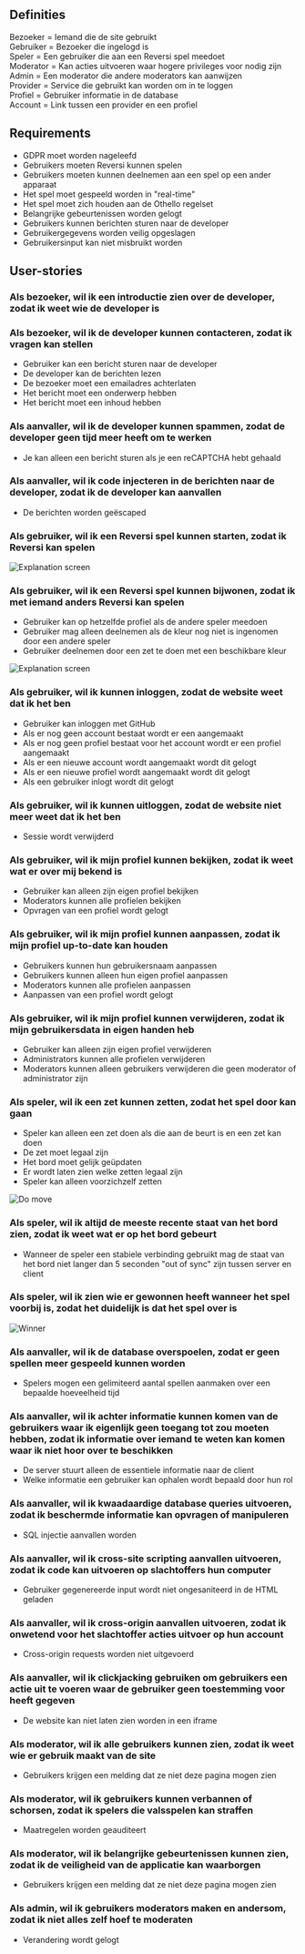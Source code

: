 ## Definities
Bezoeker = Iemand die de site gebruikt  
Gebruiker = Bezoeker die ingelogd is  
Speler = Een gebruiker die aan een Reversi spel meedoet  
Moderator = Kan acties uitvoeren waar hogere privileges voor nodig zijn  
Admin = Een moderator die andere moderators kan aanwijzen  
Provider = Service die gebruikt kan worden om in te loggen  
Profiel = Gebruiker informatie in de database  
Account = Link tussen een provider en een profiel  

## Requirements
- GDPR moet worden nageleefd
- Gebruikers moeten Reversi kunnen spelen
- Gebruikers moeten kunnen deelnemen aan een spel op een ander apparaat
- Het spel moet gespeeld worden in "real-time"
- Het spel moet zich houden aan de Othello regelset
- Belangrijke gebeurtenissen worden gelogt
- Gebruikers kunnen berichten sturen naar de developer
- Gebruikergegevens worden veilig opgeslagen
- Gebruikersinput kan niet misbruikt worden

## User-stories

### Als bezoeker, wil ik een introductie zien over de developer, zodat ik weet wie de developer is

### Als bezoeker, wil ik de developer kunnen contacteren, zodat ik vragen kan stellen
- Gebruiker kan een bericht sturen naar de developer
- De developer kan de berichten lezen
- De bezoeker moet een emailadres achterlaten
- Het bericht moet een onderwerp hebben
- Het bericht moet een inhoud hebben

### Als aanvaller, wil ik de developer kunnen spammen, zodat de developer geen tijd meer heeft om te werken
- Je kan alleen een bericht sturen als je een reCAPTCHA hebt gehaald

### Als aanvaller, wil ik code injecteren in de berichten naar de developer, zodat ik de developer kan aanvallen
- De berichten worden geëscaped

### Als gebruiker, wil ik een Reversi spel kunnen starten, zodat ik Reversi kan spelen

![Explanation screen](./images/Explanation_Screen.png)

### Als gebruiker, wil ik een Reversi spel kunnen bijwonen, zodat ik met iemand anders Reversi kan spelen

- Gebruiker kan op hetzelfde profiel als de andere speler meedoen
- Gebruiker mag alleen deelnemen als de kleur nog niet is ingenomen door een andere speler
- Gebruiker deelnemen door een zet te doen met een beschikbare kleur

![Explanation screen](./images/Game_screen.png)

### Als gebruiker, wil ik kunnen inloggen, zodat de website weet dat ik het ben
- Gebruiker kan inloggen met GitHub
- Als er nog geen account bestaat wordt er een aangemaakt
- Als er nog geen profiel bestaat voor het account wordt er een profiel aangemaakt
- Als er een nieuwe account wordt aangemaakt wordt dit gelogt
- Als er een nieuwe profiel wordt aangemaakt wordt dit gelogt
- Als een gebruiker inlogt wordt dit gelogt

### Als gebruiker, wil ik kunnen uitloggen, zodat de website niet meer weet dat ik het ben
- Sessie wordt verwijderd

### Als gebruiker, wil ik mijn profiel kunnen bekijken, zodat ik weet wat er over mij bekend is
- Gebruiker kan alleen zijn eigen profiel bekijken
- Moderators kunnen alle profielen bekijken
- Opvragen van een profiel wordt gelogt

### Als gebruiker, wil ik mijn profiel kunnen aanpassen, zodat ik mijn profiel up-to-date kan houden
- Gebruikers kunnen hun gebruikersnaam aanpassen
- Gebruikers kunnen alleen hun eigen profiel aanpassen
- Moderators kunnen alle profielen aanpassen
- Aanpassen van een profiel wordt gelogt

### Als gebruiker, wil ik mijn profiel kunnen verwijderen, zodat ik mijn gebruikersdata in eigen handen heb
- Gebruiker kan alleen zijn eigen profiel verwijderen
- Administrators kunnen alle profielen verwijderen
- Moderators kunnen alleen gebruikers verwijderen die geen moderator of administrator zijn

### Als speler, wil ik een zet kunnen zetten, zodat het spel door kan gaan

- Speler kan alleen een zet doen als die aan de beurt is en een zet kan doen
- De zet moet legaal zijn
- Het bord moet gelijk geüpdaten
- Er wordt laten zien welke zetten legaal zijn
- Speler kan alleen voorzichzelf zetten

![Do move](./images/Do_move.png)

### Als speler, wil ik altijd de meeste recente staat van het bord zien, zodat ik weet wat er op het bord gebeurt

- Wanneer de speler een stabiele verbinding gebruikt mag de staat van het bord niet langer dan 5 seconden "out of sync" zijn tussen server en client

### Als speler, wil ik zien wie er gewonnen heeft wanneer het spel voorbij is, zodat het duidelijk is dat het spel over is

![Winner](./images/Winner.png)

### Als aanvaller, wil ik de database overspoelen, zodat er geen spellen meer gespeeld kunnen worden

- Spelers mogen een gelimiteerd aantal spellen aanmaken over een bepaalde hoeveelheid tijd

### Als aanvaller, wil ik achter informatie kunnen komen van de gebruikers waar ik eigenlijk geen toegang tot zou moeten hebben, zodat ik informatie over iemand te weten kan komen waar ik niet hoor over te beschikken

- De server stuurt alleen de essentiele informatie naar de client
- Welke informatie een gebruiker kan ophalen wordt bepaald door hun rol

### Als aanvaller, wil ik kwaadaardige database queries uitvoeren, zodat ik beschermde informatie kan opvragen of manipuleren
- SQL injectie aanvallen worden 

### Als aanvaller, wil ik cross-site scripting aanvallen uitvoeren, zodat ik code kan uitvoeren op slachtoffers hun computer
- Gebruiker gegenereerde input wordt niet ongesaniteerd in de HTML geladen

### Als aanvaller, wil ik cross-origin aanvallen uitvoeren, zodat ik onwetend voor het slachtoffer acties uitvoer op hun account
- Cross-origin requests worden niet uitgevoerd

### Als aanvaller, wil ik clickjacking gebruiken om gebruikers een actie uit te voeren waar de gebruiker geen toestemming voor heeft gegeven

- De website kan niet laten zien worden in een iframe

### Als moderator, wil ik alle gebruikers kunnen zien, zodat ik weet wie er gebruik maakt van de site

- Gebruikers krijgen een melding dat ze niet deze pagina mogen zien

### Als moderator, wil ik gebruikers kunnen verbannen of schorsen, zodat ik spelers die valsspelen kan straffen

- Maatregelen worden geauditeert

### Als moderator, wil ik belangrijke gebeurtenissen kunnen zien, zodat ik de veiligheid van de applicatie kan waarborgen

- Gebruikers krijgen een melding dat ze niet deze pagina mogen zien

### Als admin, wil ik gebruikers moderators maken en andersom, zodat ik niet alles zelf hoef te moderaten
- Verandering wordt gelogt
